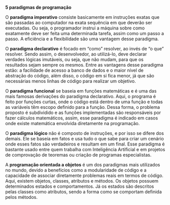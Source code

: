 **5 paradigmas de programação**

O **paradigma imperativo** consiste basicamente em instruções exatas que são passadas ao computador na exata sequência em que deverão ser executadas. Ou seja, o programador instrui a máquina sobre como exatamente deve ser feita uma determinada tarefa, assim como um passo a passo. A eficiência e a flexibilidade são uma vantagem desse paradigma.

O **paradigma declarativo** é focado em “como” resolver, ao invés de “o que” resolver. Sendo assim, o desenvolvedor, ao utilizá-lo, deve declarar verdades lógicas imutáveis, ou seja, que não mudam, para que os resultados sejam sempre os mesmos. Entre as vantagens desse paradigma estão: a facilidade de acesso a banco de dados e o maior nível de abstração do código, além disso, o código em si fica menor, já que são necessárias menos linhas de código para realizar um objetivo.

O **paradigma funcional** se baseia em funções matemáticas e é uma das mais famosas derivações do paradigma declarativo. Aqui, o programa é feito por funções curtas, onde o código está dentro de uma função e todas as variáveis têm escopo definido para a função. Dessa forma, o problema proposto é subdividido e as funções implementadas são responsáveis por fazer cálculos matemáticos, assim, esse paradigma é indicado em casos onde existe matemática envolvida diretamente na programação.

O **paradigma lógico** não é composto de instruções, e por isso se difere dos demais. Ele se baseia em fatos e usa tudo o que sabe para criar um cenário onde esses fatos são verdadeiros e resultam em um final. Esse paradigma é bastante usado entre quem trabalha com Inteligência Artificial e em projetos de comprovação de teoremas ou criação de programas especialistas. 

A **programação orientada a objetos** é um dos paradigmas mais utilizados no mundo, devido a benefícios como a modularidade de código e a capacidade de associar diretamente problemas reais em termos de código. Aqui, existem objetos, classes, atributos e métodos. Os objetos possuem determinados estados e comportamentos. Já os estados são descritos pelas classes como atributos, sendo a forma como se comportam definida pelos métodos.

